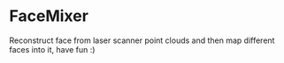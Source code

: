 # FaceMixer
Reconstruct face from laser scanner point clouds and then map different faces into it, have fun :)
